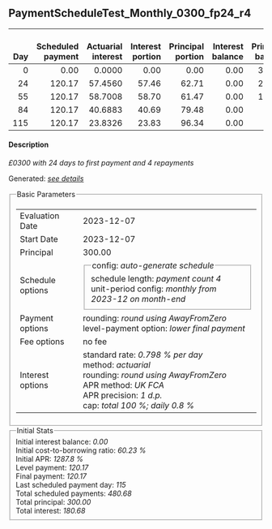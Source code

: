 <h2>PaymentScheduleTest_Monthly_0300_fp24_r4</h2>
<table>
    <thead style="vertical-align: bottom;">
        <th style="text-align: right;">Day</th>
        <th style="text-align: right;">Scheduled payment</th>
        <th style="text-align: right;">Actuarial interest</th>
        <th style="text-align: right;">Interest portion</th>
        <th style="text-align: right;">Principal portion</th>
        <th style="text-align: right;">Interest balance</th>
        <th style="text-align: right;">Principal balance</th>
        <th style="text-align: right;">Total actuarial interest</th>
        <th style="text-align: right;">Total interest</th>
        <th style="text-align: right;">Total principal</th>
    </thead>
    <tr style="text-align: right;">
        <td class="ci00">0</td>
        <td class="ci01" style="white-space: nowrap;">0.00</td>
        <td class="ci02">0.0000</td>
        <td class="ci03">0.00</td>
        <td class="ci04">0.00</td>
        <td class="ci05">0.00</td>
        <td class="ci06">300.00</td>
        <td class="ci07">0.0000</td>
        <td class="ci08">0.00</td>
        <td class="ci09">0.00</td>
    </tr>
    <tr style="text-align: right;">
        <td class="ci00">24</td>
        <td class="ci01" style="white-space: nowrap;">120.17</td>
        <td class="ci02">57.4560</td>
        <td class="ci03">57.46</td>
        <td class="ci04">62.71</td>
        <td class="ci05">0.00</td>
        <td class="ci06">237.29</td>
        <td class="ci07">57.4560</td>
        <td class="ci08">57.46</td>
        <td class="ci09">62.71</td>
    </tr>
    <tr style="text-align: right;">
        <td class="ci00">55</td>
        <td class="ci01" style="white-space: nowrap;">120.17</td>
        <td class="ci02">58.7008</td>
        <td class="ci03">58.70</td>
        <td class="ci04">61.47</td>
        <td class="ci05">0.00</td>
        <td class="ci06">175.82</td>
        <td class="ci07">116.1568</td>
        <td class="ci08">116.16</td>
        <td class="ci09">124.18</td>
    </tr>
    <tr style="text-align: right;">
        <td class="ci00">84</td>
        <td class="ci01" style="white-space: nowrap;">120.17</td>
        <td class="ci02">40.6883</td>
        <td class="ci03">40.69</td>
        <td class="ci04">79.48</td>
        <td class="ci05">0.00</td>
        <td class="ci06">96.34</td>
        <td class="ci07">156.8451</td>
        <td class="ci08">156.85</td>
        <td class="ci09">203.66</td>
    </tr>
    <tr style="text-align: right;">
        <td class="ci00">115</td>
        <td class="ci01" style="white-space: nowrap;">120.17</td>
        <td class="ci02">23.8326</td>
        <td class="ci03">23.83</td>
        <td class="ci04">96.34</td>
        <td class="ci05">0.00</td>
        <td class="ci06">0.00</td>
        <td class="ci07">180.6777</td>
        <td class="ci08">180.68</td>
        <td class="ci09">300.00</td>
    </tr>
</table>
<h4>Description</h4>
<p><i>£0300 with 24 days to first payment and 4 repayments</i></p>
<p>Generated: <i><a href="../GeneratedDate.html">see details</a></i></p>
<fieldset><legend>Basic Parameters</legend>
<table>
    <tr>
        <td>Evaluation Date</td>
        <td>2023-12-07</td>
    </tr>
    <tr>
        <td>Start Date</td>
        <td>2023-12-07</td>
    </tr>
    <tr>
        <td>Principal</td>
        <td>300.00</td>
    </tr>
    <tr>
        <td>Schedule options</td>
        <td>
            <fieldset>
                <legend>config: <i>auto-generate schedule</i></legend>
                <div>schedule length: <i><i>payment count</i> 4</i></div>
                <div>unit-period config: <i>monthly from 2023-12 on month-end</i></div>
            </fieldset>
        </td>
    </tr>
    <tr>
        <td>Payment options</td>
        <td>
            <div>
                <div>rounding: <i>round using AwayFromZero</i></div>
                <div>level-payment option: <i>lower&nbsp;final&nbsp;payment</i></div>
            </div>
        </td>
    </tr>
    <tr>
        <td>Fee options</td>
        <td>no fee
        </td>
    </tr>
    <tr>
        <td>Interest options</td>
        <td>
            <div>
                <div>standard rate: <i>0.798 % per day</i></div>
                <div>method: <i>actuarial</i></div>
                <div>rounding: <i>round using AwayFromZero</i></div>
                <div>APR method: <i>UK FCA</i></div>
                <div>APR precision: <i>1 d.p.</i></div>
                <div>cap: <i>total 100 %; daily 0.8 %</div>
            </div>
        </td>
    </tr>
</table></fieldset>
<fieldset><legend>Initial Stats</legend>
<div>
    <div>Initial interest balance: <i>0.00</i></div>
    <div>Initial cost-to-borrowing ratio: <i>60.23 %</i></div>
    <div>Initial APR: <i>1287.8 %</i></div>
    <div>Level payment: <i>120.17</i></div>
    <div>Final payment: <i>120.17</i></div>
    <div>Last scheduled payment day: <i>115</i></div>
    <div>Total scheduled payments: <i>480.68</i></div>
    <div>Total principal: <i>300.00</i></div>
    <div>Total interest: <i>180.68</i></div>
</div></fieldset>